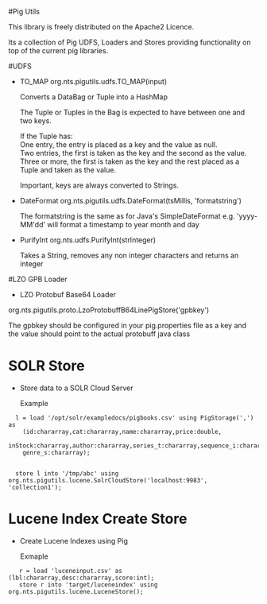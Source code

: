 #Pig Utils

This library is freely distributed on the Apache2 Licence.

Its a collection of Pig UDFS, Loaders and Stores providing functionality on top of the current pig libraries.

#UDFS

* TO_MAP
  org.nts.pigutils.udfs.TO_MAP(input)
  
  Converts a DataBag or Tuple into a HashMap

  The Tuple or Tuples in the Bag is expected to have between one and two keys.

  If the Tuple has:<br/>
  One entry, the entry is placed as a key and the value as null.<br/>
  Two entries, the first is taken as the key and the second as the value.<br/>
  Three or more, the first is taken as the key and the rest placed as a Tuple and taken as the value.<br/>
 
  Important, keys are always converted to Strings.

* DateFormat
  org.nts.pigutils.udfs.DateFormat(tsMillis, 'formatstring')
  
  The formatstring is the same as for Java's SimpleDateFormat 
  e.g. 'yyyy-MM'dd' will format a timestamp to year month and day

* PurifyInt
  org.nts.udfs.PurifyInt(strInteger)

  Takes a String, removes any non integer characters and returns an integer

#LZO GPB Loader

* LZO Protobuf Base64 Loader
 
 org.nts.pigutils.proto.LzoProtobuffB64LinePigStore('gpbkey')
  
  The gpbkey should be configured in your pig.properties file as a key and the value should point to the actual protobuff java class

# SOLR Store

* Store data to a SOLR Cloud Server
  
  Example
```
  l = load '/opt/solr/exampledocs/pigbooks.csv' using PigStorage(',') as 
	(id:chararray,cat:chararray,name:chararray,price:double,
	inStock:chararray,author:chararray,series_t:chararray,sequence_i:chararray,
	genre_s:chararray);

	
  store l into '/tmp/abc' using org.nts.pigutils.lucene.SolrCloudStore('localhost:9983', 'collection1');	 
```

# Lucene Index Create Store

* Create Lucene Indexes using Pig

  Exmaple
```
   r = load 'luceneinput.csv' as (lbl:chararray,desc:chararray,score:int);
   store r into 'target/luceneindex' using org.nts.pigutils.lucene.LuceneStore();
```

